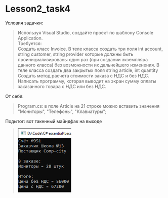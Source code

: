 # Lesson2_task4
Условия задачки:
>Используя Visual Studio, создайте проект по шаблону Console Application.  
Требуется:  
Создать класс Invoice. 
В теле класса создать три поля int account, string customer, string provider которые должны быть проинициализированы один раз (при создании экземпляра данного класса) без возможности их дальнейшего изменения. 
В теле класса создать два закрытых поля string article, int quantity 
Создать метод расчета стоимости заказа с НДС и без НДС. 
Написать программу, которая выводит на экран сумму оплаты заказанного товара с НДС или без НДС. 

От себя:
>Program.cs: 
>в поле Article на 21 строке можно вставить значения "Мониторы", "Телефоны", "Клавиатуры"; 

Подытог: вот такенный майндфак на выходе
>![](Task4/Program_output.png)
